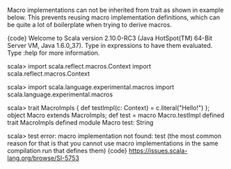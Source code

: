 Macro implementations can not be inherited from trait as shown in example below. This prevents reusing macro implementation definitions, which can be quite a lot of boilerplate when trying to derive macros.

{code}
Welcome to Scala version 2.10.0-RC3 (Java HotSpot(TM) 64-Bit Server VM, Java 1.6.0_37).
Type in expressions to have them evaluated.
Type :help for more information.

scala> import scala.reflect.macros.Context
import scala.reflect.macros.Context

scala> import scala.language.experimental.macros
import scala.language.experimental.macros

scala> trait MacroImpls { def testImpl(c: Context) = c.literal("Hello!") }; object Macro extends MacroImpls; def test = macro Macro.testImpl
defined trait MacroImpls
defined module Macro
test: String

scala> test
error: macro implementation not found: test (the most common reason for that is that you cannot use macro implementations in the same compilation run that defines them)
{code}
https://issues.scala-lang.org/browse/SI-5753
